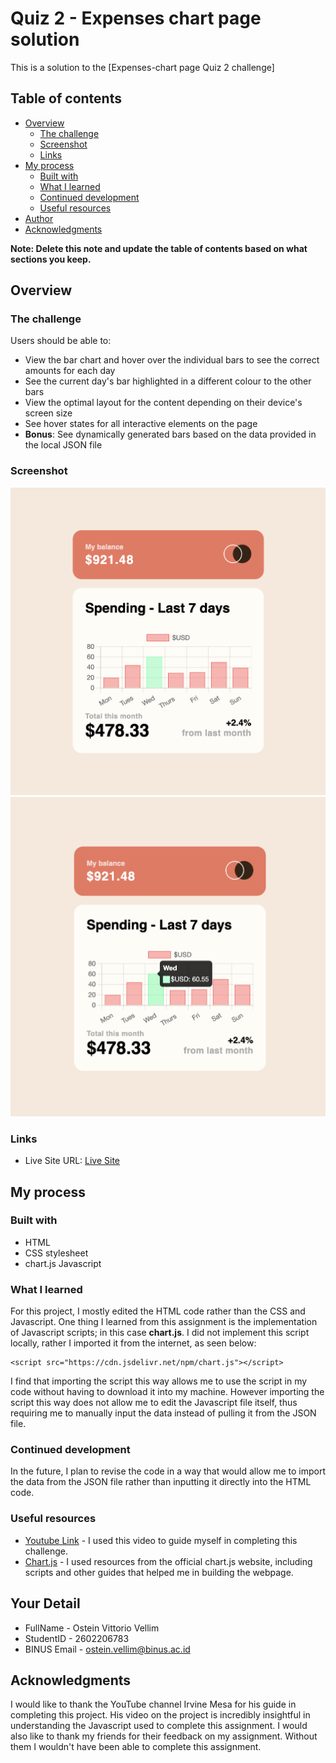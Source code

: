 # Quiz 2 - Expenses chart page solution

This is a solution to the [Expenses-chart page Quiz 2 challenge]

## Table of contents

- [Overview](#overview)
  - [The challenge](#the-challenge)
  - [Screenshot](#screenshot)
  - [Links](#links)
- [My process](#my-process)
  - [Built with](#built-with)
  - [What I learned](#what-i-learned)
  - [Continued development](#continued-development)
  - [Useful resources](#useful-resources)
- [Author](#author)
- [Acknowledgments](#acknowledgments)

**Note: Delete this note and update the table of contents based on what sections you keep.**

## Overview

### The challenge

Users should be able to:

- View the bar chart and hover over the individual bars to see the correct amounts for each day
- See the current day's bar highlighted in a different colour to the other bars
- View the optimal layout for the content depending on their device's screen size
- See hover states for all interactive elements on the page
- **Bonus**: See dynamically generated bars based on the data provided in the local JSON file

### Screenshot

![Screenshot](Documentation/Screenshot1.png)
![Screenshot](Documentation/Screenshot2.png)

### Links

- Live Site URL: [Live Site]([https://your-live-site-url.com](https://consumerofbeanss.github.io/expenses-chart-page-main/))

## My process

### Built with

- HTML
- CSS stylesheet
- chart.js Javascript

### What I learned

For this project, I mostly edited the HTML code rather than the CSS and Javascript. One thing I learned from this assignment is the implementation of Javascript scripts; in this case **chart.js**. I did not implement this script locally, rather I imported it from the internet, as seen below:

```
<script src="https://cdn.jsdelivr.net/npm/chart.js"></script>
```

I find that importing the script this way allows me to use the script in my code without having to download it into my machine. However importing the script this way does not allow me to edit the Javascript file itself, thus requiring me to manually input the data instead of pulling it from the JSON file. 

### Continued development

In the future, I plan to revise the code in a way that would allow me to import the data from the JSON file rather than inputting it directly into the HTML code. 

### Useful resources

- [Youtube Link](https://www.youtube.com/watch?v=hK4n-IpZ7iE) - I used this video to guide myself in completing this challenge.
- [Chart.js](https://www.chartjs.org/) - I used resources from the official chart.js website, including scripts and other guides that helped me in building the webpage.

## Your Detail 

- FullName - Ostein Vittorio Vellim
- StudentID - 2602206783
- BINUS Email - ostein.vellim@binus.ac.id

## Acknowledgments

I would like to thank the YouTube channel Irvine Mesa for his guide in completing this project. His video on the project is incredibly insightful in understanding the Javascript used to complete this assignment. I would also like to thank my friends for their feedback on my assignment. Without them I wouldn't have been able to complete this assignment.
